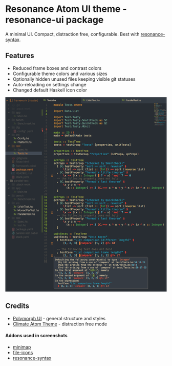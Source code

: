 # Resonance Atom UI theme - resonance-ui package

A minimal UI.
Compact, distraction free, configurable.
Best with [resonance-syntax](https://github.com/dktn/resonance-syntax).

## Features

* Reduced frame boxes and contrast colors
* Configurable theme colors and various sizes
* Optionally hidden unused files keeping visible git statuses
* Auto-reloading on settings change
* Changed default Haskell icon color

![](./dktn-theme.png)

## Credits

* [Polymorph UI](https://atom.io/themes/polymorph-ui) - general structure and styles
* [Climate Atom Theme](https://atom.io/themes/climate-ui) - distraction free mode

#### Addons used in screenshots
* [minimap](https://atom.io/packages/minimap)
* [file-icons](https://atom.io/packages/file-icons)
* [resonance-syntax](https://github.com/dktn/resonance-syntax)
